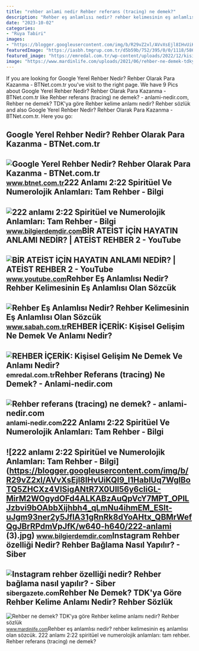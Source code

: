 ```yaml
---
title: "rehber anlami nedir Rehber referans (tracing) ne demek?"
description: "Rehber eş anlamlısı nedir? rehber kelimesinin eş anlamlısı olan sözcük"
date: "2023-10-02"
categories:
- "Ruya Tabiri"
images:
- "https://blogger.googleusercontent.com/img/b/R29vZ2xl/AVvXsEjl8IHvUiKQI9_I1HabIUq7WglBoTQ5ZHCXz4VlSigANtR7X0UIl56y6cIiGL-MirM2WOgydOFd4ALKABzAuQpVcY7MPT_OPlLJzbvi9bOAbbXijhbh4_qLmNu4ihmEM_ESlt-uJgm93ner2y5JflA31gRnRk8dYoAHtx_QBMrWefQgJBrRPdmVpJfK/w640-h640/222-anlami (3).jpg"
featuredImage: "https://iasbh.tmgrup.com.tr/d5b59b/752/395/0/0/1118/586?u=https://isbh.tmgrup.com.tr/sbh/2021/05/15/rehber-es-anlamlisi-nedir-rehberin-es-anlamlisi-olan-sozcuk-1621094889338.jpg"
featured_image: "https://emredal.com.tr/wp-content/uploads/2022/12/kisisel-gelisim-ne-demek-ve-anlami-nedir.jpg"
image: "https://www.mardinlife.com/uploads/2021/06/rehber-ne-demek-tdkya-gore-rehber-kelime-anlami-nedir-rehber-sozluk-anlami-60814.jpg?234234.234234"
---
```


If you are looking for Google Yerel Rehber Nedir? Rehber Olarak Para Kazanma - BTNet.com.tr you've visit to the right page. We have 9 Pics about Google Yerel Rehber Nedir? Rehber Olarak Para Kazanma - BTNet.com.tr like Rehber referans (tracing) ne demek? - anlami-nedir.com, Rehber ne demek? TDK'ya göre Rehber kelime anlamı nedir? Rehber sözlük and also Google Yerel Rehber Nedir? Rehber Olarak Para Kazanma - BTNet.com.tr. Here you go:

Google Yerel Rehber Nedir? Rehber Olarak Para Kazanma - BTNet.com.tr
--------------------------------------------------------------------

 ![Google Yerel Rehber Nedir? Rehber Olarak Para Kazanma - BTNet.com.tr](https://www.btnet.com.tr/wp-content/uploads/2022/01/google-yerel-rehber-nedir-rehber-olarak-para-kazanma.jpg) <small>www.btnet.com.tr</small>222 Anlamı 2:22 Spiritüel Ve Numerolojik Anlamları: Tam Rehber - Bilgi
----------------------------------------------------------------------

 ![222 anlamı 2:22 Spiritüel ve Numerolojik Anlamları: Tam Rehber - Bilgi](https://blogger.googleusercontent.com/img/b/R29vZ2xl/AVvXsEicedPIITWHYchNOX7-sS4KaWrRUfKf1xKgHOejEnqhYJ41wiK3wWBWEd5qCL-pPT8p8xcvMK0MIHHkqGSgGNKtpJYTSLLxiG9oFR-QALdLmdzx6bdYQBNjFDaz5HdITQOSW1BYxOSZliSuamCBQCGOw6Nfr-gxFSenn8yFg7hU4cGOVJLDdAegds1j/w1200-h630-p-k-no-nu/222-anlami-55.jpg) <small>www.bilgierdemdir.com</small>BİR ATEİST İÇİN HAYATIN ANLAMI NEDİR? | ATEİST REHBER 2 - YouTube
-----------------------------------------------------------------

 ![BİR ATEİST İÇİN HAYATIN ANLAMI NEDİR? | ATEİST REHBER 2 - YouTube](https://i.ytimg.com/vi/xscYczrhNdg/maxresdefault.jpg) <small>www.youtube.com</small>Rehber Eş Anlamlısı Nedir? Rehber Kelimesinin Eş Anlamlısı Olan Sözcük
----------------------------------------------------------------------

 ![Rehber Eş Anlamlısı Nedir? Rehber Kelimesinin Eş Anlamlısı Olan Sözcük](https://iasbh.tmgrup.com.tr/d5b59b/752/395/0/0/1118/586?u=https://isbh.tmgrup.com.tr/sbh/2021/05/15/rehber-es-anlamlisi-nedir-rehberin-es-anlamlisi-olan-sozcuk-1621094889338.jpg) <small>www.sabah.com.tr</small>REHBER İÇERİK: Kişisel Gelişim Ne Demek Ve Anlamı Nedir?
--------------------------------------------------------

 ![REHBER İÇERİK: Kişisel Gelişim Ne Demek Ve Anlamı Nedir?](https://emredal.com.tr/wp-content/uploads/2022/12/kisisel-gelisim-ne-demek-ve-anlami-nedir.jpg) <small>emredal.com.tr</small>Rehber Referans (tracing) Ne Demek? - Anlami-nedir.com
------------------------------------------------------

 ![Rehber referans (tracing) ne demek? - anlami-nedir.com](http://anlami-nedir.com/resimler/2/rehber-referans-tracing.jpg) <small>anlami-nedir.com</small>222 Anlamı 2:22 Spiritüel Ve Numerolojik Anlamları: Tam Rehber - Bilgi
----------------------------------------------------------------------

 ![222 anlamı 2:22 Spiritüel ve Numerolojik Anlamları: Tam Rehber - Bilgi](https://blogger.googleusercontent.com/img/b/R29vZ2xl/AVvXsEjl8IHvUiKQI9_I1HabIUq7WglBoTQ5ZHCXz4VlSigANtR7X0UIl56y6cIiGL-MirM2WOgydOFd4ALKABzAuQpVcY7MPT_OPlLJzbvi9bOAbbXijhbh4_qLmNu4ihmEM_ESlt-uJgm93ner2y5JflA31gRnRk8dYoAHtx_QBMrWefQgJBrRPdmVpJfK/w640-h640/222-anlami (3).jpg) <small>www.bilgierdemdir.com</small>Instagram Rehber özelliği Nedir? Rehber Bağlama Nasıl Yapılır? - Siber
----------------------------------------------------------------------

 ![Instagram rehber özelliği nedir? Rehber bağlama nasıl yapılır? - Siber](https://img.chip.com.tr/rcman/Cw1280h720q95gm/storage/files/images/2022/04/11/instagram-rehber-ozelligi-nedir-rehber-baglama-nasil-yapilir-yiva.jpg) <small>sibergazete.com</small>Rehber Ne Demek? TDK'ya Göre Rehber Kelime Anlamı Nedir? Rehber Sözlük
----------------------------------------------------------------------

 ![Rehber ne demek? TDK'ya göre Rehber kelime anlamı nedir? Rehber sözlük](https://www.mardinlife.com/uploads/2021/06/rehber-ne-demek-tdkya-gore-rehber-kelime-anlami-nedir-rehber-sozluk-anlami-60814.jpg?234234.234234) <small>www.mardinlife.com</small>Rehber eş anlamlısı nedir? rehber kelimesinin eş anlamlısı olan sözcük. 222 anlamı 2:22 spiritüel ve numerolojik anlamları: tam rehber. Rehber referans (tracing) ne demek?
